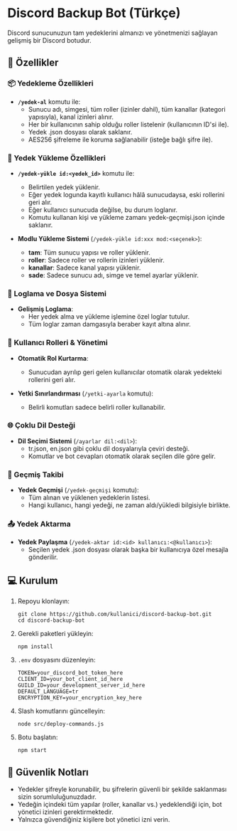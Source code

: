 # Discord Backup Bot (Türkçe)

Discord sunucunuzun tam yedeklerini almanızı ve yönetmenizi sağlayan gelişmiş bir Discord botudur.

## 🚀 Özellikler

### 📦 Yedekleme Özellikleri
- **`/yedek-al`** komutu ile:
  - Sunucu adı, simgesi, tüm roller (izinler dahil), tüm kanallar (kategori yapısıyla), kanal izinleri alınır.
  - Her bir kullanıcının sahip olduğu roller listelenir (kullanıcının ID'si ile).
  - Yedek .json dosyası olarak saklanır.
  - AES256 şifreleme ile koruma sağlanabilir (isteğe bağlı şifre ile).

### 🔄 Yedek Yükleme Özellikleri
- **`/yedek-yükle id:<yedek_id>`** komutu ile:
  - Belirtilen yedek yüklenir.
  - Eğer yedek logunda kayıtlı kullanıcı hâlâ sunucudaysa, eski rollerini geri alır.
  - Eğer kullanıcı sunucuda değilse, bu durum loglanır.
  - Komutu kullanan kişi ve yükleme zamanı yedek-geçmişi.json içinde saklanır.

- **Modlu Yükleme Sistemi** (`/yedek-yükle id:xxx mod:<seçenek>`):
  - **tam**: Tüm sunucu yapısı ve roller yüklenir.
  - **roller**: Sadece roller ve rollerin izinleri yüklenir.
  - **kanallar**: Sadece kanal yapısı yüklenir.
  - **sade**: Sadece sunucu adı, simge ve temel ayarlar yüklenir.

### 📁 Loglama ve Dosya Sistemi
- **Gelişmiş Loglama**:
  - Her yedek alma ve yükleme işlemine özel loglar tutulur.
  - Tüm loglar zaman damgasıyla beraber kayıt altına alınır.

### 👥 Kullanıcı Rolleri & Yönetimi
- **Otomatik Rol Kurtarma**:
  - Sunucudan ayrılıp geri gelen kullanıcılar otomatik olarak yedekteki rollerini geri alır.

- **Yetki Sınırlandırması** (`/yetki-ayarla` komutu):
  - Belirli komutları sadece belirli roller kullanabilir.

### 🌐 Çoklu Dil Desteği
- **Dil Seçimi Sistemi** (`/ayarlar dil:<dil>`):
  - tr.json, en.json gibi çoklu dil dosyalarıyla çeviri desteği.
  - Komutlar ve bot cevapları otomatik olarak seçilen dile göre gelir.

### 📜 Geçmiş Takibi
- **Yedek Geçmişi** (`/yedek-geçmişi` komutu):
  - Tüm alınan ve yüklenen yedeklerin listesi.
  - Hangi kullanıcı, hangi yedeği, ne zaman aldı/yükledi bilgisiyle birlikte.

### 📤 Yedek Aktarma
- **Yedek Paylaşma** (`/yedek-aktar id:<id> kullanıcı:<@kullanıcı>`):
  - Seçilen yedek .json dosyası olarak başka bir kullanıcıya özel mesajla gönderilir.

## 💻 Kurulum

1. Repoyu klonlayın:
   ```
   git clone https://github.com/kullanici/discord-backup-bot.git
   cd discord-backup-bot
   ```

2. Gerekli paketleri yükleyin:
   ```
   npm install
   ```

3. `.env` dosyasını düzenleyin:
   ```
   TOKEN=your_discord_bot_token_here
   CLIENT_ID=your_bot_client_id_here
   GUILD_ID=your_development_server_id_here
   DEFAULT_LANGUAGE=tr
   ENCRYPTION_KEY=your_encryption_key_here
   ```

4. Slash komutlarını güncelleyin:
   ```
   node src/deploy-commands.js
   ```

5. Botu başlatın:
   ```
   npm start
   ```

## 🔐 Güvenlik Notları

- Yedekler şifreyle korunabilir, bu şifrelerin güvenli bir şekilde saklanması sizin sorumluluğunuzdadır.
- Yedeğin içindeki tüm yapılar (roller, kanallar vs.) yedeklendiği için, bot yönetici izinleri gerektirmektedir.
- Yalnızca güvendiğiniz kişilere bot yönetici izni verin.
 
